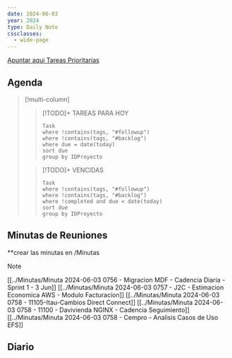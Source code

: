 ```yaml
---
date: 2024-06-03
year: 2024
type: Daily Note
cssclasses:
  - wide-page
---
```


[Apuntar aqui Tareas Prioritarias](../Apuntar%20aqui%20Tareas%20Prioritarias.md)

## Agenda

> [!multi-column]
> 
> > [!TODO]+ TAREAS PARA HOY
> > ```dataview
> > Task
> > where !contains(tags, "#followup")
> > where !contains(tags, "#backlog")
> > where due = date(today)
> > sort due
> > group by IDProyecto
> > ```
> 
> > [!TODO]+ VENCIDAS
> > ```dataview
> > Task
> > where !contains(tags, "#followup")
> > where !contains(tags, "#backlog")
> > where !completed and due < date(today)
> > sort due
> > group by IDProyecto
> > ```
> 


## Minutas de Reuniones
**crear las minutas en /Minutas

> [!NOTE]
> [[../Minutas/Minuta 2024-06-03 0756 - Migracion MDF - Cadencia Diaria - Sprint 1 - 3 Jun]]
> [[../Minutas/Minuta 2024-06-03 0757 - J2C - Estimacion Economica AWS - Modulo Facturacion]]
> [[../Minutas/Minuta 2024-06-03 0758 - 11105-Itau-Cambios Direct Connect]]
> [[../Minutas/Minuta 2024-06-03 0758 - 11100 - Davivienda NGINX - Cadencia Seguimiento]]
> [[../Minutas/Minuta 2024-06-03 0758 - Cempro - Analisis Casos de Uso EFS]]
> 
> 

## Diario

